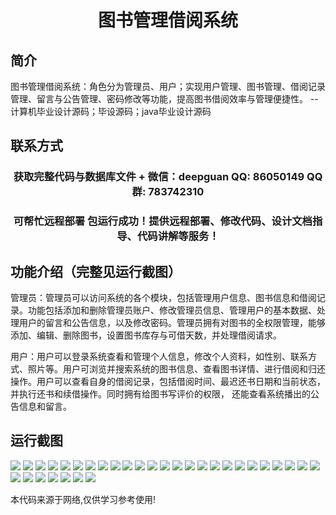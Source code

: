 <p><h1 align="center">图书管理借阅系统</h1></p>

## 简介
图书管理借阅系统：角色分为管理员、用户；实现用户管理、图书管理、借阅记录管理、留言与公告管理、密码修改等功能，提高图书借阅效率与管理便捷性。    --计算机毕业设计源码；毕设源码；java毕业设计源码


## 联系方式
<p><h3 align="center">获取完整代码与数据库文件 + 微信：deepguan QQ: 86050149 QQ群: 783742310</h3></p>
<p><h3 align="center">可帮忙远程部署 包运行成功！提供远程部署、修改代码、设计文档指导、代码讲解等服务！</h3></p>

## 功能介绍（完整见运行截图）
管理员：管理员可以访问系统的各个模块，包括管理用户信息、图书信息和借阅记录。功能包括添加和删除管理员账户、修改管理员信息、管理用户的基本数据、处理用户的留言和公告信息，以及修改密码。管理员拥有对图书的全权限管理，能够添加、编辑、删除图书，设置图书库存与可借天数，并处理借阅请求。

用户：用户可以登录系统查看和管理个人信息，修改个人资料，如性别、联系方式、照片等。用户可浏览并搜索系统的图书信息、查看图书详情、进行借阅和归还操作。用户可以查看自身的借阅记录，包括借阅时间、最迟还书日期和当前状态，并执行还书和续借操作。同时拥有给图书写评价的权限， 还能查看系统播出的公告信息和留言。


## 运行截图
![](img/001.jpg)
![](img/002.jpg)
![](img/003.jpg)
![](img/004.jpg)
![](img/005.jpg)
![](img/006.jpg)
![](img/007.jpg)
![](img/008.jpg)
![](img/009.jpg)
![](img/010.jpg)
![](img/011.jpg)
![](img/012.jpg)
![](img/013.jpg)
![](img/014.jpg)
![](img/015.jpg)
![](img/016.jpg)
![](img/017.jpg)
![](img/018.jpg)
![](img/019.jpg)
![](img/020.jpg)
![](img/021.jpg)
![](img/022.jpg)
![](img/023.jpg)
![](img/024.jpg)
![](img/025.jpg)
![](img/026.jpg)
![](img/027.jpg)
![](img/028.jpg)
![](img/029.jpg)
![](img/030.jpg)
![](img/031.jpg)
![](img/032.jpg)

<p>本代码来源于网络,仅供学习参考使用!</p>
